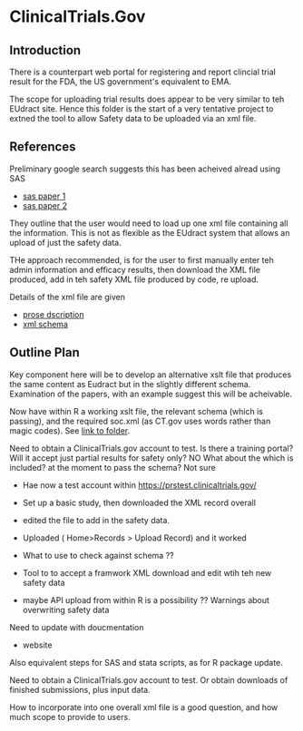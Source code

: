 # ClinicalTrials.Gov

## Introduction

There is a counterpart web portal for registering and report clincial
trial result for the FDA, the US government's equivalent to EMA.

The scope for uploading trial results does appear to be very similar to teh EUdract
site. Hence this folder is the start of a very tentative project to extned
the tool to allow Safety data to be uploaded via an xml file.

## References

Preliminary google search suggests this has been acheived alread using
SAS

* [sas paper 1](https://www.lexjansen.com/pharmasug/2012/AD/PharmaSUG-2012-AD10.pdf)
* [sas paper 2](https://www.lexjansen.com/nesug/nesug10/ph/ph01.pdf)

They outline that the user would need to load up one xml file containing all the
information. This is not as flexible as the EUdract system that allows an
upload of just the safety data.

THe approach recommended, is for the user to first manually enter teh admin information
and efficacy results, then download the XML file produced, add in teh safety XML
file produced by code, re upload.

Details of the xml file are given

* [prose dscription](https://prsinfo.clinicaltrials.gov/results_definitions.html)
* [xml schema](https://prsinfo.clinicaltrials.gov/RRSUploadSchema.xsd)


## Outline Plan

Key component here will be to develop an alternative xslt file that produces
the same content as Eudract but in the slightly different schema. Examination of the
papers, with an example suggest this will be acheivable.


Now have within R a working xslt file, the relevant schema (which is passing),
and the required soc.xml (as CT.gov uses words rather than magic codes). See
[link to folder](R/eudract/tests/testhat).

Need to obtain a ClinicalTrials.gov account to test.  Is there a training portal?
Will it accept just partial results for safety only?  NO
What about the <outcomeMeasures/> which is included?
at the moment to pass the schema? Not sure

* Hae now a test account within https://prstest.clinicaltrials.gov/
* Set up a basic study, then downloaded the XML record overall
* edited the file to add in the safety data.
* Uploaded ( Home>Records > Upload Record)  and it worked
* What to use to check against schema ??

* Tool to to accept a framwork XML download and edit wtih teh new safety data
* maybe API upload from within R is a possibility ?? Warnings about overwriting safety data



Need to update with doucmentation 
* website 

Also equivalent steps for SAS and stata scripts, as for R package update.

Need to obtain a ClinicalTrials.gov account to test.  Or obtain downloads of
finished submissions, plus input data.

How to incorporate into one overall xml file is a good question, and how much
scope to provide to users.

